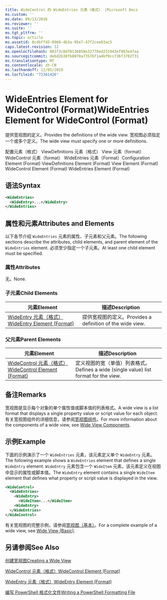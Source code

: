 ```yaml
---
title: WideControl 的 WideEntries 元素（格式） |Microsoft Docs
ms.custom: ''
ms.date: 09/13/2016
ms.reviewer: ''
ms.suite: ''
ms.tgt_pltfrm: ''
ms.topic: article
ms.assetid: 0c4bff45-0960-4b3a-95e7-47f2cee03ac5
caps.latest.revision: 12
ms.openlocfilehash: 083f3c8df8136858e32778ed231943ef983e47aa
ms.sourcegitcommit: debd2b38fb8070a7357bf1a4bf9cc736f3702f31
ms.translationtype: MT
ms.contentlocale: zh-CN
ms.lasthandoff: 12/05/2019
ms.locfileid: "72361426"
---
```

# <a name="wideentries-element-for-widecontrol-format"></a><span data-ttu-id="46257-102">WideEntries Element for WideControl (Format)</span><span class="sxs-lookup"><span data-stu-id="46257-102">WideEntries Element for WideControl (Format)</span></span>

<span data-ttu-id="46257-103">提供宽视图的定义。</span><span class="sxs-lookup"><span data-stu-id="46257-103">Provides the definitions of the wide view.</span></span> <span data-ttu-id="46257-104">宽视图必须指定一个或多个定义。</span><span class="sxs-lookup"><span data-stu-id="46257-104">The wide view must specify one or more definitions.</span></span>

<span data-ttu-id="46257-105">配置元素（格式） ViewDefinitions 元素（格式） View 元素（format） WideControl 元素（format） WideEntries 元素（Format）</span><span class="sxs-lookup"><span data-stu-id="46257-105">Configuration Element (Format) ViewDefinitions Element (Format) View Element (Format) WideControl Element (Format) WideEntries Element (Format)</span></span>

## <a name="syntax"></a><span data-ttu-id="46257-106">语法</span><span class="sxs-lookup"><span data-stu-id="46257-106">Syntax</span></span>

```xml
<WideEntries>
  <WideEntry>...</WideEntry>
</WideEntries>

```

## <a name="attributes-and-elements"></a><span data-ttu-id="46257-107">属性和元素</span><span class="sxs-lookup"><span data-stu-id="46257-107">Attributes and Elements</span></span>

<span data-ttu-id="46257-108">以下各节介绍 `WideEntries` 元素的属性、子元素和父元素。</span><span class="sxs-lookup"><span data-stu-id="46257-108">The following sections describe the attributes, child elements, and parent element of the `WideEntries` element.</span></span> <span data-ttu-id="46257-109">必须至少指定一个子元素。</span><span class="sxs-lookup"><span data-stu-id="46257-109">At least one child element must be specified.</span></span>

### <a name="attributes"></a><span data-ttu-id="46257-110">属性</span><span class="sxs-lookup"><span data-stu-id="46257-110">Attributes</span></span>

<span data-ttu-id="46257-111">无。</span><span class="sxs-lookup"><span data-stu-id="46257-111">None.</span></span>

### <a name="child-elements"></a><span data-ttu-id="46257-112">子元素</span><span class="sxs-lookup"><span data-stu-id="46257-112">Child Elements</span></span>

|<span data-ttu-id="46257-113">元素</span><span class="sxs-lookup"><span data-stu-id="46257-113">Element</span></span>|<span data-ttu-id="46257-114">描述</span><span class="sxs-lookup"><span data-stu-id="46257-114">Description</span></span>|
|-------------|-----------------|
|[<span data-ttu-id="46257-115">WideEntry 元素（格式）</span><span class="sxs-lookup"><span data-stu-id="46257-115">WideEntry Element (Format)</span></span>](./wideentry-element-for-widecontrol-format.md)|<span data-ttu-id="46257-116">提供宽视图的定义。</span><span class="sxs-lookup"><span data-stu-id="46257-116">Provides a definition of the wide view.</span></span>|

### <a name="parent-elements"></a><span data-ttu-id="46257-117">父元素</span><span class="sxs-lookup"><span data-stu-id="46257-117">Parent Elements</span></span>

|<span data-ttu-id="46257-118">元素</span><span class="sxs-lookup"><span data-stu-id="46257-118">Element</span></span>|<span data-ttu-id="46257-119">描述</span><span class="sxs-lookup"><span data-stu-id="46257-119">Description</span></span>|
|-------------|-----------------|
|[<span data-ttu-id="46257-120">WideControl 元素（格式）</span><span class="sxs-lookup"><span data-stu-id="46257-120">WideControl Element (Format)</span></span>](./widecontrol-element-format.md)|<span data-ttu-id="46257-121">定义视图的宽（单值）列表格式。</span><span class="sxs-lookup"><span data-stu-id="46257-121">Defines a wide (single value) list format for the view.</span></span>|

## <a name="remarks"></a><span data-ttu-id="46257-122">备注</span><span class="sxs-lookup"><span data-stu-id="46257-122">Remarks</span></span>

<span data-ttu-id="46257-123">宽视图是显示每个对象的单个属性值或脚本值的列表格式。</span><span class="sxs-lookup"><span data-stu-id="46257-123">A wide view is a list format that displays a single property value or script value for each object.</span></span> <span data-ttu-id="46257-124">有关宽视图组件的详细信息，请参阅[宽视图组件](./creating-a-wide-view.md)。</span><span class="sxs-lookup"><span data-stu-id="46257-124">For more information about the components of a wide view, see [Wide View Components](./creating-a-wide-view.md).</span></span>

## <a name="example"></a><span data-ttu-id="46257-125">示例</span><span class="sxs-lookup"><span data-stu-id="46257-125">Example</span></span>

<span data-ttu-id="46257-126">下面的示例演示了一个 `WideEntries` 元素，该元素定义单个 `WideEntry` 元素。</span><span class="sxs-lookup"><span data-stu-id="46257-126">The following example shows a `WideEntries` element that defines a single `WideEntry` element.</span></span> <span data-ttu-id="46257-127">`WideEntry` 元素包含一个 `WideItem` 元素，该元素定义在视图中显示的属性或脚本值。</span><span class="sxs-lookup"><span data-stu-id="46257-127">The `WideEntry` element contains a single `WideItem` element that defines what property or script value is displayed in the view.</span></span>

```xml
<WideControl>
  <WideEntries>
    <WideEntry>
      <WideItem>...</WideItem>
    <WideEntry>
  </WideEntries>
</WideControl>
```

<span data-ttu-id="46257-128">有关宽视图的完整示例，请参阅[宽视图（基本）](./wide-view-basic.md)。</span><span class="sxs-lookup"><span data-stu-id="46257-128">For a complete example of a wide view, see [Wide View (Basic)](./wide-view-basic.md).</span></span>

## <a name="see-also"></a><span data-ttu-id="46257-129">另请参阅</span><span class="sxs-lookup"><span data-stu-id="46257-129">See Also</span></span>

[<span data-ttu-id="46257-130">创建宽视图</span><span class="sxs-lookup"><span data-stu-id="46257-130">Creating a Wide View</span></span>](./creating-a-wide-view.md)

[<span data-ttu-id="46257-131">WideControl 元素（格式）</span><span class="sxs-lookup"><span data-stu-id="46257-131">WideControl Element (Format)</span></span>](./widecontrol-element-format.md)

[<span data-ttu-id="46257-132">WideEntry 元素（格式）</span><span class="sxs-lookup"><span data-stu-id="46257-132">WideEntry Element (Format)</span></span>](./wideentry-element-for-widecontrol-format.md)

[<span data-ttu-id="46257-133">编写 PowerShell 格式化文件</span><span class="sxs-lookup"><span data-stu-id="46257-133">Writing a PowerShell Formatting File</span></span>](./writing-a-powershell-formatting-file.md)
